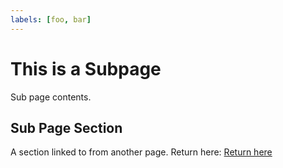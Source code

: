 ```yaml
---
labels: [foo, bar]
---
```

# This is a Subpage

Sub page contents.

## Sub Page Section

A section linked to from another page. Return here: [Return here](../getting-started.md#Links)
